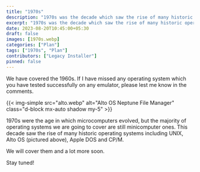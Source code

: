 ```yaml
---
title: "1970s"
description: "1970s was the decade which saw the rise of many historic operating systems including UNIX, Alto OS (pictured above), Apple DOS and CP/M."
excerpt: "1970s was the decade which saw the rise of many historic operating systems including UNIX, Alto OS (pictured above), Apple DOS and CP/M."
date: 2023-08-20T10:45:00+05:30
draft: false
images: [1970s.webp]
categories: ["Plan"]
tags: ["1970s", "Plan"]
contributors: ["Legacy Installer"]
pinned: false
---
```


We have covered the 1960s. If I have missed any operating system which you have tested successfully on any emulator, please lest me know in the comments.

{{< img-simple src="alto.webp" alt="Alto OS Neptune File Manager" class="d-block mx-auto shadow my-5" >}}

1970s were the age in which microcomputers evolved, but the majority of operating systems we are going to cover are still minicomputer ones. This decade saw the rise of many historic operating systems including UNIX, Alto OS (pictured above), Apple DOS and CP/M.

We will cover them and a lot more soon.

Stay tuned!
